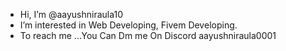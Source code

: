 -  Hi, I’m @aayushniraula10
-  I’m interested in Web Developing, Fivem Developing.
-  To reach me ...You Can Dm me On Discord aayushniraula0001

<!---
aayushniraula10/aayushniraula10 is a ✨ special ✨ repository because its `README.md` (this file) appears on your GitHub profile.
You can click the Preview link to take a look at your changes.
--->
